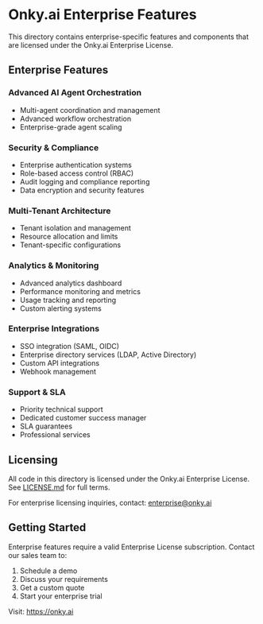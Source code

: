 # Onky.ai Enterprise Features

This directory contains enterprise-specific features and components that are licensed under the Onky.ai Enterprise License.

## Enterprise Features

### Advanced AI Agent Orchestration
- Multi-agent coordination and management
- Advanced workflow orchestration
- Enterprise-grade agent scaling

### Security & Compliance
- Enterprise authentication systems
- Role-based access control (RBAC)
- Audit logging and compliance reporting
- Data encryption and security features

### Multi-Tenant Architecture
- Tenant isolation and management
- Resource allocation and limits
- Tenant-specific configurations

### Analytics & Monitoring
- Advanced analytics dashboard
- Performance monitoring and metrics
- Usage tracking and reporting
- Custom alerting systems

### Enterprise Integrations
- SSO integration (SAML, OIDC)
- Enterprise directory services (LDAP, Active Directory)
- Custom API integrations
- Webhook management

### Support & SLA
- Priority technical support
- Dedicated customer success manager
- SLA guarantees
- Professional services

## Licensing

All code in this directory is licensed under the Onky.ai Enterprise License. See [LICENSE.md](LICENSE.md) for full terms.

For enterprise licensing inquiries, contact: enterprise@onky.ai

## Getting Started

Enterprise features require a valid Enterprise License subscription. Contact our sales team to:

1. Schedule a demo
2. Discuss your requirements
3. Get a custom quote
4. Start your enterprise trial

Visit: https://onky.ai 